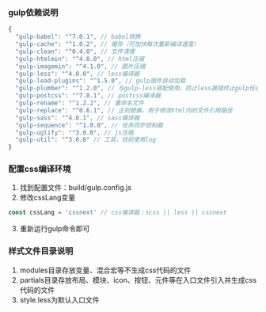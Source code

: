### gulp依赖说明

```javascript
{
  "gulp-babel": "^7.0.1", // babel转换
  "gulp-cache": "^1.0.2", // 缓存（可加快每次重新编译速度）
  "gulp-clean": "^0.4.0", // 文件清理
  "gulp-htmlmin": "^4.0.0", // html压缩
  "gulp-imagemin": "^4.1.0", // 图片压缩
  "gulp-less": "^4.0.0", // less编译器
  "gulp-load-plugins": "^1.5.0", // gulp插件自动加载
  "gulp-plumber": "^1.2.0", // 与gulp-less搭配使用，防止less报错终止gulp任务
  "gulp-postcss": "^7.0.1", // postcss编译器
  "gulp-rename": "^1.2.2", // 重命名文件
  "gulp-replace": "^0.6.1", // 正则替换，用于修改html内的文件引用路径
  "gulp-sass": "^4.0.1", // sass编译器
  "gulp-sequence": "^1.0.0", // 任务同步控制器
  "gulp-uglify": "^3.0.0", // js压缩
  "gulp-util": "^3.0.8" // 工具，目前使用log
}
```

### 配置css编译环境

1. 找到配置文件：build/gulp.config.js
2. 修改cssLang变量
```javascript
const cssLang = 'cssnext' // css编译器：scss || less || cssnext
```
3. 重新运行gulp命令即可

### 样式文件目录说明
1. modules目录存放变量、混合宏等不生成css代码的文件
2. partials目录存放布局、模块、icon、按钮、元件等在入口文件引入并生成css代码的文件
3. style.less为默认入口文件

